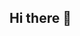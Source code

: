 ## Hi there 👋

<!--
**lukasokd/lukasokd** is a ✨ _special_ ✨ repository because its `README.md` (this file) appears on your GitHub profile.

Here are some ideas to get you started:
### 💻 Tech Stack

**Design:**  
![Figma](https://img.shields.io/badge/Figma-000?style=for-the-badge&logo=figma&logoColor=white)  
**Frontend:**  
![HTML5](https://img.shields.io/badge/HTML5-E34F26?style=for-the-badge&logo=html5&logoColor=white)
![CSS3](https://img.shields.io/badge/CSS3-1572B6?style=for-the-badge&logo=css3&logoColor=white)
![React](https://img.shields.io/badge/React-20232A?style=for-the-badge&logo=react&logoColor=61DAFB)  
**Prototyping:**  
![Framer](https://img.shields.io/badge/Framer-black?style=for-the-badge&logo=framer&logoColor=white)

- 🔭 I’m currently working on Framer Ecommerce 
- 🌱 I’m currently learning Fluttler Flow
- 👯 I’m looking to collaborate on creative work.
- 🤔 I’m looking for help with data analysis
- 💬 Ask me about art
- 📫 How to reach me: asbtrato.concreto@gmail.com
- 😄 Pronouns: he/him
- ⚡ Fun fact: I can play piano
-->
